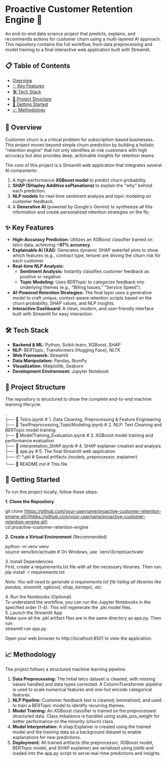 
# **Proactive Customer Retention Engine 🚀**

An end-to-end data science project that predicts, explains, and recommends actions for customer churn using a multi-layered AI approach. This repository contains the full workflow, from data preprocessing and model training to a final interactive web application built with Streamlit.

## **📋 Table of Contents**

* [Overview](https://www.google.com/search?q=%23-overview)  
* [✨ Key Features](https://www.google.com/search?q=%23-key-features)  
* [🛠️ Tech Stack](https://www.google.com/search?q=%23%EF%B8%8F-tech-stack)  
* [📂 Project Structure](https://www.google.com/search?q=%23-project-structure)  
* [🚀 Getting Started](https://www.google.com/search?q=%23-getting-started)  
* [📈 Methodology](https://www.google.com/search?q=%23-methodology)

## **🔎 Overview**

Customer churn is a critical problem for subscription-based businesses. This project moves beyond simple churn prediction by building a holistic "retention engine" that not only identifies at-risk customers with high accuracy but also provides deep, actionable insights for retention teams.

The core of this project is a Streamlit web application that integrates several AI components:

1. A high-performance **XGBoost model** to predict churn probability.  
2. **SHAP (SHapley Additive exPlanations)** to explain the "why" behind each prediction.  
3. **NLP models** for real-time sentiment analysis and topic modeling on customer feedback.  
4. A **Generative AI** (powered by Google's Gemini) to synthesize all this information and create personalized retention strategies on the fly.

## **✨ Key Features**

* **High-Accuracy Prediction:** Utilizes an XGBoost classifier trained on telco data, achieving **\~97% accuracy**.  
* **Explainable AI (XAI):** Generates dynamic SHAP waterfall plots to show which features (e.g., contract type, tenure) are driving the churn risk for each customer.  
* **Real-time NLP Analysis:**  
  * **Sentiment Analysis:** Instantly classifies customer feedback as positive or negative.  
  * **Topic Modeling:** Uses BERTopic to categorize feedback into underlying themes (e.g., "Billing Issues," "Service Speed").  
* **AI-Powered Retention Strategies:** The final layer uses a generative model to craft unique, context-aware retention scripts based on the churn probability, SHAP values, and NLP insights.  
* **Interactive Dashboard:** A clean, modern, and user-friendly interface built with Streamlit for easy interaction.

## **🛠️ Tech Stack**

* **Backend & ML:** Python, Scikit-learn, XGBoost, SHAP  
* **NLP:** BERTopic, Transformers (Hugging Face), NLTK  
* **Web Framework:** Streamlit  
* **Data Manipulation:** Pandas, NumPy  
* **Visualization:** Matplotlib, Seaborn  
* **Development Environment:** Jupyter Notebook

## **📂 Project Structure**

The repository is structured to show the complete end-to-end machine learning lifecycle.

.  
├── 📄 Telco.ipynb                   \# 1\. Data Cleaning, Preprocessing & Feature Engineering  
├── 📄 TextPreprocessing\_TopicModeling.ipynb \# 2\. NLP: Text Cleaning and BERTopic model training  
├── 📄 ModelTraining\_Evaluation.ipynb    \# 3\. XGBoost model training and performance evaluation  
├── 📄 interpretation\_SHAP.ipynb       \# 4\. SHAP explainer creation and analysis  
├── 🚀 app.py                        \# 5\. The final Streamlit web application  
├── 📦 \*.pkl                         \# Saved artifacts (models, preprocessor, explainer)  
└── 📄 README.md                     \# This file

## **🚀 Getting Started**

To run this project locally, follow these steps:

**1\. Clone the Repository**

git clone \[https://github.com/your-username/proactive-customer-retention-engine.git\](https://github.com/your-username/proactive-customer-retention-engine.git)  
cd proactive-customer-retention-engine

**2\. Create a Virtual Environment** (Recommended)

python \-m venv venv  
source venv/bin/activate  \# On Windows, use \`venv\\Scripts\\activate\`

3\. Install Dependencies  
First, create a requirements.txt file with all the necessary libraries. Then run:  
pip install \-r requirements.txt

*Note: You will need to generate a requirements.txt file listing all libraries like pandas, streamlit, xgboost, shap, bertopic, etc.*

4\. Run the Notebooks (Optional)  
To understand the workflow, you can run the Jupyter Notebooks in the specified order (1-4). This will regenerate the .pkl model files.  
5\. Launch the Streamlit App  
Make sure all the .pkl artifact files are in the same directory as app.py. Then run:  
streamlit run app.py

Open your web browser to http://localhost:8501 to view the application.

## **📈 Methodology**

The project follows a structured machine learning pipeline:

1. **Data Preprocessing:** The initial telco dataset is cleaned, with missing values handled and data types corrected. A ColumnTransformer pipeline is used to scale numerical features and one-hot encode categorical features.  
2. **NLP Pipeline:** Customer feedback text is cleaned, lemmatized, and used to train a BERTopic model to identify recurring themes.  
3. **Model Training:** An XGBoost classifier is trained on the preprocessed structured data. Class imbalance is handled using scale\_pos\_weight for better performance on the minority (churn) class.  
4. **Model Interpretation:** A shap.Explainer is created using the trained model and the training data as a background dataset to enable explanations for new predictions.  
5. **Deployment:** All trained artifacts (the preprocessor, XGBoost model, BERTopic model, and SHAP explainer) are serialized using joblib and loaded into the app.py script to serve real-time predictions and insights.

